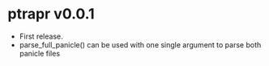 # ptrapr v0.0.1

* First release.
* parse_full_panicle() can be used with one single argument to parse both panicle files
